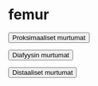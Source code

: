 # femur

<button class="green-button" id="femur_proksimaalinen">Proksimaaliset murtumat</button>

<button class="green-button" id="femur_diafyysi">Diafyysin murtumat</button>

<button class="green-button" id="femur_distaalinen">Distaaliset murtumat</button>